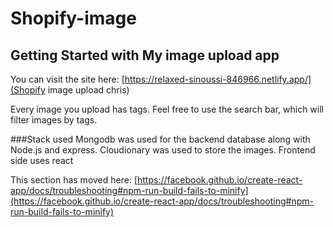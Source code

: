 # Shopify-image
## Getting Started with My image upload app
You can visit the site here:
[https://relaxed-sinoussi-846966.netlify.app/](Shopify image upload chris)


Every image you upload has tags. Feel free to use the search bar, which will filter images by tags.

###Stack used
Mongodb was used for the backend database along with Node.js and express. Cloudionary was used to store the images.
Frontend side uses react


This section has moved here: [https://facebook.github.io/create-react-app/docs/troubleshooting#npm-run-build-fails-to-minify](https://facebook.github.io/create-react-app/docs/troubleshooting#npm-run-build-fails-to-minify)
